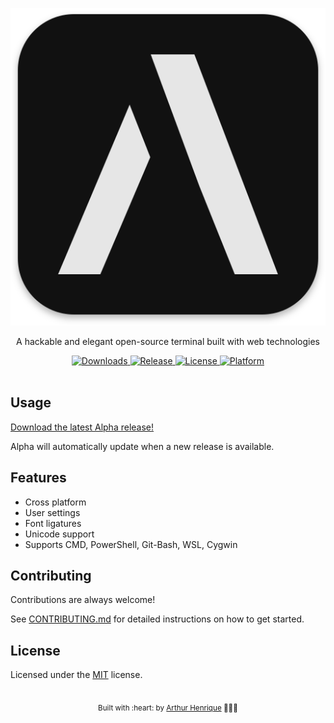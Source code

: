 <p align="center">
  <img src="build/icon.svg" alt="Alpha">
</p>

<p align="center">
  A hackable and elegant open-source terminal built with web technologies
</p>

<div align="center">
  <a href="https://github.com/arthurdevv/alpha/releases">
    <img src="https://img.shields.io/github/downloads/arthurdevv/alpha/total?color=white&style=for-the-badge" alt="Downloads">
  </a>
  <a href="https://github.com/arthurdevv/alpha/releases/latest">
    <img src="https://img.shields.io/github/v/release/arthurdevv/alpha?color=white&style=for-the-badge" alt="Release">
  </a>
  <a href="LICENSE">
    <img src="https://img.shields.io/github/license/arthurdevv/alpha?color=white&style=for-the-badge" alt="License">
  </a>
  <a href="https://github.com/arthurdevv/alpha/releases/latest">
    <img src="https://img.shields.io/static/v1.svg?color=white&label=Platform&message=WIN%20|%20LINUX%20|%20MACOS&style=for-the-badge" alt="Platform">
  </a>
</div>

<br>

## Usage

[Download the latest Alpha release!](https://github.com/arthurdevv/alpha/releases/latest)

Alpha will automatically update when a new release is available.

## Features

- Cross platform
- User settings
- Font ligatures
- Unicode support
- Supports CMD, PowerShell, Git-Bash, WSL, Cygwin

## Contributing

Contributions are always welcome!

See [CONTRIBUTING.md](CONTRIBUTING.md) for detailed instructions on how to get
started.

## License

Licensed under the [MIT](LICENSE) license.

<br>

<div align="center">
  <sub>
    Built with :heart: by <a href="https://github.com/arthurdevv">Arthur Henrique</a> 👨🏻‍💻
  </sub>
</div>
